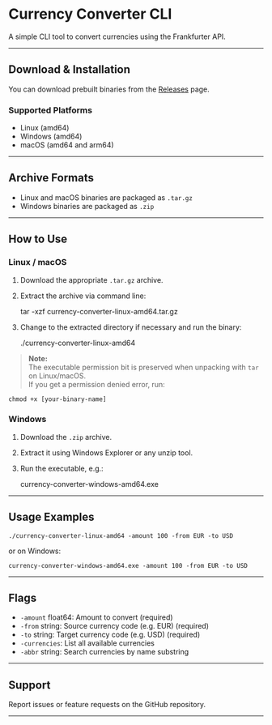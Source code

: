 # Currency Converter CLI

A simple CLI tool to convert currencies using the Frankfurter API.

---

## Download & Installation

You can download prebuilt binaries from the [Releases](https://github.com/yourusername/yourrepo/releases) page.

### Supported Platforms

- Linux (amd64)  
- Windows (amd64)  
- macOS (amd64 and arm64)  

---

## Archive Formats

- Linux and macOS binaries are packaged as `.tar.gz`  
- Windows binaries are packaged as `.zip`  

---

## How to Use

### Linux / macOS

1. Download the appropriate `.tar.gz` archive.  
2. Extract the archive via command line:

    tar -xzf currency-converter-linux-amd64.tar.gz

3. Change to the extracted directory if necessary and run the binary:

    ./currency-converter-linux-amd64

> **Note:**  
> The executable permission bit is preserved when unpacking with `tar` on Linux/macOS.  
> If you get a permission denied error, run:

    chmod +x [your-binary-name]

### Windows

1. Download the `.zip` archive.  
2. Extract it using Windows Explorer or any unzip tool.  
3. Run the executable, e.g.:

    currency-converter-windows-amd64.exe

---

## Usage Examples

    ./currency-converter-linux-amd64 -amount 100 -from EUR -to USD

or on Windows:

    currency-converter-windows-amd64.exe -amount 100 -from EUR -to USD

---

## Flags

- `-amount` float64: Amount to convert (required)  
- `-from` string: Source currency code (e.g. EUR) (required)  
- `-to` string: Target currency code (e.g. USD) (required)  
- `-currencies`: List all available currencies  
- `-abbr` string: Search currencies by name substring  

---

## Support

Report issues or feature requests on the GitHub repository.

---